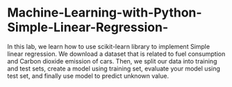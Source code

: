 # Machine-Learning-with-Python-Simple-Linear-Regression-
In this lab, we learn how to use scikit-learn library to implement Simple linear regression. We download a dataset that is related to fuel consumption and Carbon dioxide emission of cars. Then, we split our data into training and test sets, create a model using training set, evaluate your model using test set, and finally use model to predict unknown value.
